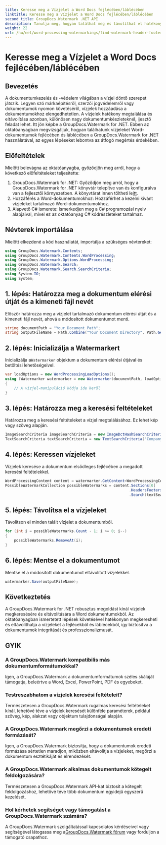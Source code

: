 ```yaml
---
title: Keresse meg a Vízjelet a Word Docs fejlécében/láblécében
linktitle: Keresse meg a Vízjelet a Word Docs fejlécében/láblécében
second_title: GroupDocs.Watermark .NET API
description: Tanulja meg, hogyan találhat meg és távolíthat el hatékonyan vízjeleket a Word dokumentumokból a GroupDocs Watermark for .NET segítségével, így biztosítva a dokumentumok integritását és professzionalizmusát.
weight: 22
url: /hu/net/word-processing-watermarkings/find-watermark-header-footer-word-docs/
---
```


# Keresse meg a Vízjelet a Word Docs fejlécében/láblécében

## Bevezetés
A dokumentumkezelés és -védelem világában a vízjel döntő szerepet játszik. Legyen szó márkaépítésről, szerzői jogvédelemről vagy dokumentumok nyomon követéséről, vízjelek hozzáadása a dokumentumokhoz elengedhetetlen. A vízjelek hatékony megtalálása és eltávolítása azonban, különösen nagy dokumentumkészleteknél, ijesztő feladat lehet. Itt jön képbe a GroupDocs.Watermark for .NET. Ebben az oktatóanyagban megvizsgáljuk, hogyan találhatunk vízjeleket Word-dokumentumok fejlécében és láblécében a GroupDocs.Watermark for .NET használatával, az egyes lépéseket lebontva az átfogó megértés érdekében.
## Előfeltételek
Mielőtt belevágna az oktatóanyagba, győződjön meg arról, hogy a következő előfeltételeket teljesítette:
1. GroupDocs.Watermark for .NET: Győződjön meg arról, hogy a GroupDocs.Watermark for .NET könyvtár telepítve van és konfigurálva van a fejlesztői környezetben. A könyvtárat innen töltheti le[itt](https://releases.groupdocs.com/Watermark/net/).
2. Hozzáférés a Word-dokumentumokhoz: Hozzáférhet a kezelni kívánt vízjeleket tartalmazó Word-dokumentumokhoz.
3. Alapvető C# ismerete: Ismerkedjen meg a C# programozási nyelv alapjaival, mivel ez az oktatóanyag C# kódrészleteket tartalmaz.
## Névterek importálása
Mielőtt elkezdené a kód használatát, importálja a szükséges névtereket:
```csharp
using GroupDocs.Watermark.Contents;
using GroupDocs.Watermark.Contents.WordProcessing;
using GroupDocs.Watermark.Options.WordProcessing;
using GroupDocs.Watermark.Search;
using GroupDocs.Watermark.Search.SearchCriteria;
using System.IO;
using System;
```
## 1. lépés: Határozza meg a dokumentum elérési útját és a kimeneti fájl nevét
Először határozza meg a vízjelet tartalmazó dokumentum elérési útját és a kimeneti fájl nevét, ahová a módosított dokumentumot menti.
```csharp
string documentPath = "Your Document Path";
string outputFileName = Path.Combine("Your Document Directory", Path.GetFileName(documentPath));
```
## 2. lépés: Inicializálja a Watermarkert
 Inicializálja a`Watermarker` objektum a dokumentum elérési útjával és betöltési lehetőségeivel.
```csharp
var loadOptions = new WordProcessingLoadOptions();
using (Watermarker watermarker = new Watermarker(documentPath, loadOptions))
{
    // A vízjel-manipuláció kódja ide kerül
}
```
## 3. lépés: Határozza meg a keresési feltételeket
Határozza meg a keresési feltételeket a vízjel megtalálásához. Ez lehet kép vagy szöveg alapján.
```csharp
ImageSearchCriteria imageSearchCriteria = new ImageDctHashSearchCriteria(Constants.LogoPng);
TextSearchCriteria textSearchCriteria = new TextSearchCriteria("Company Name");
```
## 4. lépés: Keressen vízjeleket
Vízjelek keresése a dokumentum elsődleges fejlécében a megadott keresési feltételekkel.
```csharp
WordProcessingContent content = watermarker.GetContent<WordProcessingContent>();
PossibleWatermarkCollection possibleWatermarks = content.Sections[0]
                                                        .HeadersFooters[OfficeHeaderFooterType.HeaderPrimary]
                                                        .Search(textSearchCriteria.Or(imageSearchCriteria));
```
## 5. lépés: Távolítsa el a vízjeleket
Távolítson el minden talált vízjelet a dokumentumból.
```csharp
for (int i = possibleWatermarks.Count - 1; i >= 0; i--)
{
    possibleWatermarks.RemoveAt(i);
}
```
## 6. lépés: Mentse el a dokumentumot
Mentse el a módosított dokumentumot eltávolított vízjelekkel.
```csharp
watermarker.Save(outputFileName);
```

## Következtetés
A GroupDocs.Watermark for .NET robusztus megoldást kínál vízjelek megkeresésére és eltávolítására a Word dokumentumokból. Az oktatóanyagban ismertetett lépések követésével hatékonyan megkeresheti és eltávolíthatja a vízjeleket a fejlécekből és láblécekből, így biztosítva a dokumentumok integritását és professzionalizmusát.
## GYIK
### A GroupDocs.Watermark kompatibilis más dokumentumformátumokkal?
Igen, a GroupDocs.Watermark a dokumentumformátumok széles skáláját támogatja, beleértve a Word, Excel, PowerPoint, PDF és egyebeket.
### Testreszabhatom a vízjelek keresési feltételeit?
Természetesen a GroupDocs.Watermark rugalmas keresési feltételeket kínál, lehetővé téve a vízjelek keresését különféle paraméterek, például szöveg, kép, alakzat vagy objektum tulajdonságai alapján.
### A GroupDocs.Watermark megőrzi a dokumentumok eredeti formázását?
Igen, a GroupDocs.Watermark biztosítja, hogy a dokumentumok eredeti formázása sértetlen maradjon, miközben eltávolítja a vízjeleket, megőrzi a dokumentum esztétikáját és elrendezését.
### A GroupDocs.Watermark alkalmas dokumentumok kötegelt feldolgozására?
Természetesen a GroupDocs.Watermark API-kat biztosít a kötegelt feldolgozáshoz, lehetővé téve több dokumentum egyidejű egyszerű kezelését.
### Hol kérhetek segítséget vagy támogatást a GroupDocs.Watermark számára?
 A GroupDocs.Watermark szolgáltatással kapcsolatos kérdéseivel vagy segítségével látogassa meg a[GroupDocs.Watermark fórum](https://forum.groupdocs.com/c/watermark/19) vagy forduljon a támogató csapathoz.